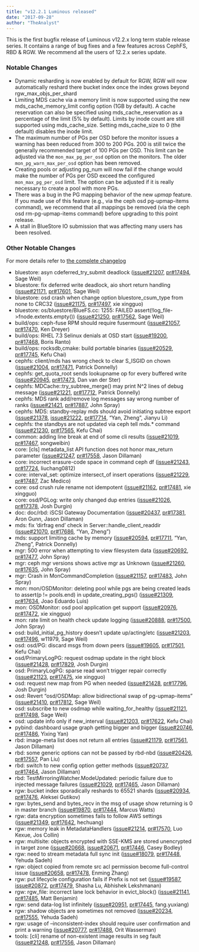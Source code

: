 ```yaml
---
title: "v12.2.1 Luminous released"
date: "2017-09-28"
author: "TheAnalyst"
---
```


This is the first bugfix release of Luminous v12.2.x long term stable release series. It contains a range of bug fixes and a few features across CephFS, RBD & RGW. We recommend all the users of 12.2.x series update.

### Notable Changes

- Dynamic resharding is now enabled by default for RGW, RGW will now automatically reshard there bucket index once the index grows beyond rgw\_max\_objs\_per\_shard
- Limiting MDS cache via a memory limit is now supported using the new mds\_cache\_memory\_limit config option (1GB by default). A cache reservation can also be specified using mds\_cache\_reservation as a percentage of the limit (5% by default). Limits by inode count are still supported using mds\_cache\_size. Setting mds\_cache\_size to 0 (the default) disables the inode limit.
- The maximum number of PGs per OSD before the monitor issues a warning has been reduced from 300 to 200 PGs. 200 is still twice the generally recommended target of 100 PGs per OSD. This limit can be adjusted via the `mon_max_pg_per_osd` option on the monitors. The older `mon_pg_warn_max_per_osd` option has been removed.
- Creating pools or adjusting pg\_num will now fail if the change would make the number of PGs per OSD exceed the configured `mon_max_pg_per_osd` limit. The option can be adjusted if it is really necessary to create a pool with more PGs.
- There was a bug in the PG mapping behavior of the new _upmap_ feature. If you made use of this feature (e.g., via the ceph osd pg-upmap-items command), we recommend that all mappings be removed (via the ceph osd rm-pg-upmap-items command) before upgrading to this point release.
- A stall in BlueStore IO submission that was affecting many users has been resolved.

### Other Notable Changes

For more details refer to [the complete changelog](https://github.com/ceph/ceph/blob/master/doc/changelog/v12.2.1.txt)

- bluestore: asyn cdeferred\_try\_submit deadlock ([issue#21207](http://tracker.ceph.com/issues/21207), [pr#17494](https://github.com/ceph/ceph/pull/17494), Sage Weil)
- bluestore: fix deferred write deadlock, aio short return handling ([issue#21171](http://tracker.ceph.com/issues/21171), [pr#17601](https://github.com/ceph/ceph/pull/17601), Sage Weil)
- bluestore: osd crash when change option bluestore\_csum\_type from none to CRC32 ([issue#21175](http://tracker.ceph.com/issues/21175), [pr#17497](https://github.com/ceph/ceph/pull/17497), xie xingguo)
- bluestore: os/bluestore/BlueFS.cc: 1255: FAILED assert(!log\_file->fnode.extents.empty()) ([issue#21250](http://tracker.ceph.com/issues/21250), [pr#17562](https://github.com/ceph/ceph/pull/17562), Sage Weil)
- build/ops: ceph-fuse RPM should require fusermount ([issue#21057](http://tracker.ceph.com/issues/21057), [pr#17470](https://github.com/ceph/ceph/pull/17470), Ken Dreyer)
- build/ops: RHEL 7.3 Selinux denials at OSD start ([issue#19200](http://tracker.ceph.com/issues/19200), [pr#17468](https://github.com/ceph/ceph/pull/17468), Boris Ranto)
- build/ops: rocksdb,cmake: build portable binaries ([issue#20529](http://tracker.ceph.com/issues/20529), [pr#17745](https://github.com/ceph/ceph/pull/17745), Kefu Chai)
- cephfs: client/mds has wrong check to clear S\_ISGID on chown ([issue#21004](http://tracker.ceph.com/issues/21004), [pr#17471](https://github.com/ceph/ceph/pull/17471), Patrick Donnelly)
- cephfs: get\_quota\_root sends lookupname op for every buffered write ([issue#20945](http://tracker.ceph.com/issues/20945), [pr#17473](https://github.com/ceph/ceph/pull/17473), Dan van der Ster)
- cephfs: MDCache::try\_subtree\_merge() may print N^2 lines of debug message ([issue#21221](http://tracker.ceph.com/issues/21221), [pr#17712](https://github.com/ceph/ceph/pull/17712), Patrick Donnelly)
- cephfs: MDS rank add/remove log messages say wrong number of ranks ([issue#21421](http://tracker.ceph.com/issues/21421), [pr#17887](https://github.com/ceph/ceph/pull/17887), John Spray)
- cephfs: MDS: standby-replay mds should avoid initiating subtree export ([issue#21378](http://tracker.ceph.com/issues/21378), [issue#21222](http://tracker.ceph.com/issues/21222), [pr#17714](https://github.com/ceph/ceph/pull/17714), “Yan, Zheng”, Jianyu Li)
- cephfs: the standbys are not updated via ceph tell mds.\* command ([issue#21230](http://tracker.ceph.com/issues/21230), [pr#17565](https://github.com/ceph/ceph/pull/17565), Kefu Chai)
- common: adding line break at end of some cli results ([issue#21019](http://tracker.ceph.com/issues/21019), [pr#17467](https://github.com/ceph/ceph/pull/17467), songweibin)
- core: \[cls\] metadata\_list API function does not honor max\_return parameter ([issue#21247](http://tracker.ceph.com/issues/21247), [pr#17558](https://github.com/ceph/ceph/pull/17558), Jason Dillaman)
- core: incorrect erasure-code space in command ceph df ([issue#21243](http://tracker.ceph.com/issues/21243), [pr#17724](https://github.com/ceph/ceph/pull/17724), liuchang0812)
- core: interval\_set: optimize intersect\_of insert operations ([issue#21229](http://tracker.ceph.com/issues/21229), [pr#17487](https://github.com/ceph/ceph/pull/17487), Zac Medico)
- core: osd crush rule rename not idempotent ([issue#21162](http://tracker.ceph.com/issues/21162), [pr#17481](https://github.com/ceph/ceph/pull/17481), xie xingguo)
- core: osd/PGLog: write only changed dup entries ([issue#21026](http://tracker.ceph.com/issues/21026), [pr#17378](https://github.com/ceph/ceph/pull/17378), Josh Durgin)
- doc: doc/rbd: iSCSI Gateway Documentation ([issue#20437](http://tracker.ceph.com/issues/20437), [pr#17381](https://github.com/ceph/ceph/pull/17381), Aron Gunn, Jason Dillaman)
- mds: fix ‘dirfrag end’ check in Server::handle\_client\_readdir ([issue#21070](http://tracker.ceph.com/issues/21070), [pr#17686](https://github.com/ceph/ceph/pull/17686), “Yan, Zheng”)
- mds: support limiting cache by memory ([issue#20594](http://tracker.ceph.com/issues/20594), [pr#17711](https://github.com/ceph/ceph/pull/17711), “Yan, Zheng”, Patrick Donnelly)
- mgr: 500 error when attempting to view filesystem data ([issue#20692](http://tracker.ceph.com/issues/20692), [pr#17477](https://github.com/ceph/ceph/pull/17477), John Spray)
- mgr: ceph mgr versions shows active mgr as Unknown ([issue#21260](http://tracker.ceph.com/issues/21260), [pr#17635](https://github.com/ceph/ceph/pull/17635), John Spray)
- mgr: Crash in MonCommandCompletion ([issue#21157](http://tracker.ceph.com/issues/21157), [pr#17483](https://github.com/ceph/ceph/pull/17483), John Spray)
- mon: mon/OSDMonitor: deleting pool while pgs are being created leads to assert(p != pools.end) in update\_creating\_pgs() ([issue#21309](http://tracker.ceph.com/issues/21309), [pr#17634](https://github.com/ceph/ceph/pull/17634), Joao Eduardo Luis)
- mon: OSDMonitor: osd pool application get support ([issue#20976](http://tracker.ceph.com/issues/20976), [pr#17472](https://github.com/ceph/ceph/pull/17472), xie xingguo)
- mon: rate limit on health check update logging ([issue#20888](http://tracker.ceph.com/issues/20888), [pr#17500](https://github.com/ceph/ceph/pull/17500), John Spray)
- osd: build\_initial\_pg\_history doesn’t update up/acting/etc ([issue#21203](http://tracker.ceph.com/issues/21203), [pr#17496](https://github.com/ceph/ceph/pull/17496), w11979, Sage Weil)
- osd: osd/PG: discard msgs from down peers ([issue#19605](http://tracker.ceph.com/issues/19605), [pr#17501](https://github.com/ceph/ceph/pull/17501), Kefu Chai)
- osd/PrimaryLogPG: request osdmap update in the right block ([issue#21428](http://tracker.ceph.com/issues/21428), [pr#17829](https://github.com/ceph/ceph/pull/17829), Josh Durgin)
- osd: PrimaryLogPG: sparse read won’t trigger repair correctly ([issue#21123](http://tracker.ceph.com/issues/21123), [pr#17475](https://github.com/ceph/ceph/pull/17475), xie xingguo)
- osd: request new map from PG when needed ([issue#21428](http://tracker.ceph.com/issues/21428), [pr#17796](https://github.com/ceph/ceph/pull/17796), Josh Durgin)
- osd: Revert “osd/OSDMap: allow bidirectional swap of pg-upmap-items” ([issue#21410](http://tracker.ceph.com/issues/21410), [pr#17812](https://github.com/ceph/ceph/pull/17812), Sage Weil)
- osd: subscribe to new osdmap while waiting\_for\_healthy ([issue#21121](http://tracker.ceph.com/issues/21121), [pr#17498](https://github.com/ceph/ceph/pull/17498), Sage Weil)
- osd: update info only if new\_interval ([issue#21203](http://tracker.ceph.com/issues/21203), [pr#17622](https://github.com/ceph/ceph/pull/17622), Kefu Chai)
- pybind: dashboard usage graph getting bigger and bigger ([issue#20746](http://tracker.ceph.com/issues/20746), [pr#17486](https://github.com/ceph/ceph/pull/17486), Yixing Yan)
- rbd: image-meta list does not return all entries ([issue#21179](http://tracker.ceph.com/issues/21179), [pr#17561](https://github.com/ceph/ceph/pull/17561), Jason Dillaman)
- rbd: some generic options can not be passed by rbd-nbd ([issue#20426](http://tracker.ceph.com/issues/20426), [pr#17557](https://github.com/ceph/ceph/pull/17557), Pan Liu)
- rbd: switch to new config option getter methods ([issue#20737](http://tracker.ceph.com/issues/20737), [pr#17464](https://github.com/ceph/ceph/pull/17464), Jason Dillaman)
- rbd: TestMirroringWatcher.ModeUpdated: periodic failure due to injected message failures ([issue#21029](http://tracker.ceph.com/issues/21029), [pr#17465](https://github.com/ceph/ceph/pull/17465), Jason Dillaman)
- rgw: bucket index sporadically reshards to 65521 shards ([issue#20934](http://tracker.ceph.com/issues/20934), [pr#17476](https://github.com/ceph/ceph/pull/17476), Aleksei Gutikov)
- rgw: bytes\_send and bytes\_recv in the msg of usage show returning is 0 in master branch ([issue#19870](http://tracker.ceph.com/issues/19870), [pr#17444](https://github.com/ceph/ceph/pull/17444), Marcus Watts)
- rgw: data encryption sometimes fails to follow AWS settings ([issue#21349](http://tracker.ceph.com/issues/21349), [pr#17642](https://github.com/ceph/ceph/pull/17642), hechuang)
- rgw: memory leak in MetadataHandlers ([issue#21214](http://tracker.ceph.com/issues/21214), [pr#17570](https://github.com/ceph/ceph/pull/17570), Luo Kexue, Jos Collin)
- rgw: multisite: objects encrypted with SSE-KMS are stored unencrypted in target zone ([issue#20668](http://tracker.ceph.com/issues/20668), [issue#20671](http://tracker.ceph.com/issues/20671), [pr#17446](https://github.com/ceph/ceph/pull/17446), Casey Bodley)
- rgw: need to stream metadata full sync init ([issue#18079](http://tracker.ceph.com/issues/18079), [pr#17448](https://github.com/ceph/ceph/pull/17448), Yehuda Sadeh)
- rgw: object copied from remote src acl permission become full-control issue ([issue#20658](http://tracker.ceph.com/issues/20658), [pr#17478](https://github.com/ceph/ceph/pull/17478), Enming Zhang)
- rgw: put lifecycle configuration fails if Prefix is not set ([issue#19587](http://tracker.ceph.com/issues/19587), [issue#20872](http://tracker.ceph.com/issues/20872), [pr#17479](https://github.com/ceph/ceph/pull/17479), Shasha Lu, Abhishek Lekshmanan)
- rgw: rgw\_file: incorrect lane lock behavior in evict\_block() ([issue#21141](http://tracker.ceph.com/issues/21141), [pr#17485](https://github.com/ceph/ceph/pull/17485), Matt Benjamin)
- rgw: send data-log list infinitely ([issue#20951](http://tracker.ceph.com/issues/20951), [pr#17445](https://github.com/ceph/ceph/pull/17445), fang.yuxiang)
- rgw: shadow objects are sometimes not removed ([issue#20234](http://tracker.ceph.com/issues/20234), [pr#17555](https://github.com/ceph/ceph/pull/17555), Yehuda Sadeh)
- rgw: usage of –inconsistent-index should require user confirmation and print a warning ([issue#20777](http://tracker.ceph.com/issues/20777), [pr#17488](https://github.com/ceph/ceph/pull/17488), Orit Wasserman)
- tools: \[cli\] rename of non-existent image results in seg fault ([issue#21248](http://tracker.ceph.com/issues/21248), [pr#17556](https://github.com/ceph/ceph/pull/17556), Jason Dillaman)
